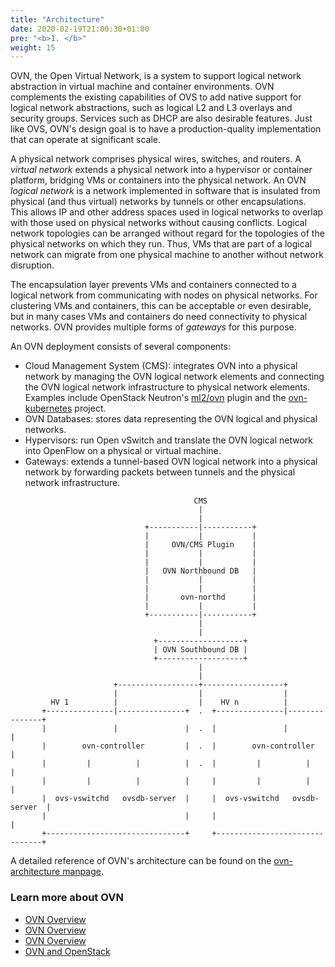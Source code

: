 ```yaml
---
title: "Architecture"
date: 2020-02-19T21:00:30+01:00
pre: "<b>1. </b>"
weight: 15
---
```


OVN, the Open Virtual Network, is a system to support logical network abstraction
in virtual machine and container environments.  OVN complements
the existing capabilities of OVS to add native support for logical network
abstractions, such as logical L2 and L3 overlays and security groups.
Services such as DHCP are also desirable features.  Just like OVS, OVN's
design goal is to have a production-quality implementation that can operate
at significant scale.

A physical network comprises physical wires, switches, and routers.  A
*virtual network* extends a physical network into a hypervisor or
container platform, bridging VMs or containers into the physical network.
An OVN *logical network* is a network implemented in software that
is insulated from physical (and thus virtual) networks by tunnels or other
encapsulations.  This allows IP and other address spaces used in logical
networks to overlap with those used on physical networks without causing
conflicts.  Logical network topologies can be arranged without regard for
the topologies of the physical networks on which they run.  Thus, VMs that
are part of a logical network can migrate from one physical machine to
another without network disruption.

The encapsulation layer prevents VMs and containers connected to a logical
network from communicating with nodes on physical networks.  For clustering
VMs and containers, this can be acceptable or even desirable, but in many
cases VMs and containers do need connectivity to physical networks.  OVN
provides multiple forms of *gateways* for this purpose.

An OVN deployment consists of several components:

* Cloud Management System (CMS): integrates OVN into a physical network by
managing the OVN logical network elements and connecting the OVN logical network
infrastructure to physical network elements. Examples include OpenStack Neutron's
[ml2/ovn](https://docs.openstack.org/project-deploy-guide/charm-deployment-guide/latest/app-ovn.html)
plugin and the [ovn-kubernetes](https://github.com/ovn-org/ovn-kubernetes) project.
* OVN Databases: stores data representing the OVN logical and physical networks.
* Hypervisors: run Open vSwitch and translate the OVN logical network into
OpenFlow on a physical or virtual machine.
* Gateways: extends a tunnel-based OVN logical network into a physical network
by forwarding packets between tunnels and the physical network infrastructure.

```
                                         CMS
                                          |
                                          |
                              +-----------|-----------+
                              |           |           |
                              |     OVN/CMS Plugin    |
                              |           |           |
                              |           |           |
                              |   OVN Northbound DB   |
                              |           |           |
                              |           |           |
                              |       ovn-northd      |
                              |           |           |
                              +-----------|-----------+
                                          |
                                          |
                                +-------------------+
                                | OVN Southbound DB |
                                +-------------------+
                                          |
                                          |
                       +------------------+------------------+
                       |                  |                  |
         HV 1          |                  |    HV n          |
       +---------------|---------------+  .  +---------------|---------------+
       |               |               |  .  |               |               |
       |        ovn-controller         |  .  |        ovn-controller         |
       |         |          |          |  .  |         |          |          |
       |         |          |          |     |         |          |          |
       |  ovs-vswitchd   ovsdb-server  |     |  ovs-vswitchd   ovsdb-server  |
       |                               |     |                               |
       +-------------------------------+     +-------------------------------+
```

A detailed reference of OVN's architecture can be found on the
[ovn-architecture manpage](https://www.ovn.org/support/dist-docs/ovn-architecture.7.html).

### Learn more about OVN
* [OVN Overview](http://openvswitch.org/support/slides/OVN-Vancouver.pdf)
* [OVN Overview](https://www.openvswitch.org/support/slides/OVN_Barcelona.pdf)
* [OVN Overview](https://benpfaff.org/~blp/ovn-lbnl.pdf)
* [OVN and OpenStack](https://object-storage-ca-ymq-1.vexxhost.net/swift/v1/6e4619c416ff4bd19e1c087f27a43eea/www-assets-prod/presentation-media/OpenStack-Boston.pdf)
